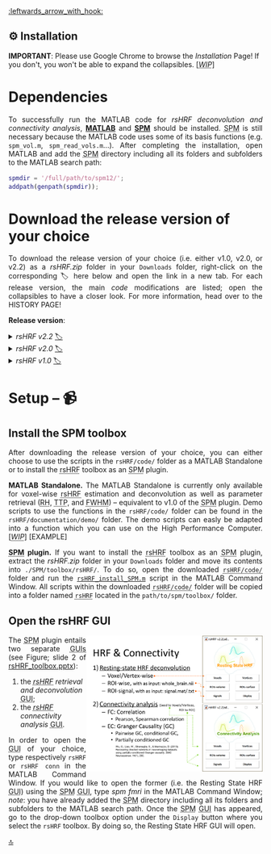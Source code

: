 <a name="top">
<a href="https://github.com/compneuro-da/rsHRF/blob/update/README.md#table-of-contents">:leftwards_arrow_with_hook:</a> <br>

⚙️ Installation 
----
__IMPORTANT__: Please use Google Chrome to browse the _Installation_ Page! If you don't, you won't be able to expand the collapsibles. [<abbr title="Work In Progress"><i>WIP</i></abbr>]

# Dependencies
<p align="justify">To successfully run the MATLAB code for <i>rsHRF deconvolution and connectivity analysis</i>, <a href="https://nl.mathworks.com/help/install/"><b>MATLAB</b></a> and <a href="https://www.fil.ion.ucl.ac.uk/spm/software/download/"><abbr title="Statistical Parametric Mapping"><b>SPM</b></abbr></a> should be installed. <abbr title="Statistical Parametric Mapping">SPM</abbr> is still necessary because the MATLAB code uses some of its basis functions (e.g. <code>spm_vol.m</code>, <code>spm_read_vols.m</code>...). After completing the installation, open MATLAB and add the <abbr title="Statistical Parametric Mapping">SPM</abbr> directory including all its folders and subfolders to the MATLAB search path:</p>
	
``` matlab
spmdir = '/full/path/to/spm12/';
addpath(genpath(spmdir));
 ```

# Download the release version of your choice
<p align="justify">To download the release version of your choice (i.e. either v1.0, v2.0, or v2.2) as a <i>rsHRF.zip</i> folder in your <code>Downloads</code> folder, right-click on the corresponding 🏷 here below and open the link in a new tab. For each release version, the main <i>code</i> modifications are listed; open the collapsibles to have a closer look. For more information, head over to the HISTORY PAGE!</p> <!-- The <a href="https://github.com/compneuro-da/rsHRF"><abbr title="resting-state hemodynamic response function">rsHRF</abbr> GitHub repository</a> will always contain the latest version of the <abbr title="statistical parametric mapping">SPM</abbr> plugin (<i>Jan 9, 2019</i>: <b>v2.0</b>).--> 

<b>Release version</b>: 

<details><summary><i>rsHRF v2.2</i> <a href="">🏷</a> </summary>
<br>

```diff
!  Main modifications (M):  
``` 

* <p align="justify"><b>surface-based analysis</b>: a surface-based analysis module has been added to the processing pipeline which you can select by clicking on either the <code>vertices</code> (whole-brain analysis) or <code>ROI-surface</code> (ROI analyis) panel in the <abbr title="graphical user interface">GUI</abbr>.</p>
* <b><abbr title="resting-state hemodynamic response function">rsHRF</abbr> estimation method</b>: the HRF basis functions have been updated, i.e. a Gamma/Fourier basis function (<a href="https://github.com/compneuro-da/rsHRF/blob/update/code/rsHRF_estimation_temporal_basis.m"><code>rsHRF_estimation_temporal_basis.m</code></a>) and a m-file (<a href="https://github.com/compneuro-da/rsHRF/blob/update/code/rsHRF_estimation_impulseest.m"><code>rsHRF_estimation_impulseest.m</code></a>) for non-parametric impulse response estimation (which is not included in the rsHRF <abbr title="graphical user interface">GUI</abbr>) have been added, along with an an update of the (s)FIR model (<a href="https://github.com/compneuro-da/rsHRF/blob/update/code/rsHRF_estimation_FIR.m"><code>rsHRF_estimation_FIR.m</code></a>).</p>
* <p align="justify"><b>visualization of <abbr title="resting-state hemodynamic response function">rsHRF</abbr> shapes</b>: the <abbr title="resting-state hemodynamic response function">rsHRF</abbr> shapes can be visualized by clicking on the <code>Display</code> panel in the <abbr title="graphical user interface">GUI</abbr>. The underlying script (<a href="https://github.com/compneuro-da/rsHRF/blob/update/code/rsHRF_viewer.m"><code>rsHRF_viewer.m</code></a>) has been added to the <code>code</code> folder.</p>
* <b>connectivity analysis</b>: a m-file (<a href="https://github.com/compneuro-da/rsHRF/blob/update/code/rsHRF_mvgc.m"><code>rsHRF_mvgc.m</code></a>) for multivariate Granger causality analysis  has been added to the processing pipeline.</p>
<br>

</details>

<details><summary><i>rsHRF v2.0</i> <a href="https://github.com/compneuro-da/rsHRF/archive/v2.0.zip">🏷</a></summary>
<br>

```diff
!  Main modifications (M):  
``` 

* <p align="justify"><b>rsHRF_install_SPM.m</b>: <a href="https://github.com/compneuro-da/rsHRF/blob/update/code/rsHRF_install_SPM.m"><code>rsHRF_install_SPM.m</code></a> has been added to the <code>code</code> folder to facilitate the installation of the <abbr title="statistical parametric mapping">SPM</abbr> plugin.</p>
* <p align="justify"><b>functional connectivity</b>: a functional connectivity analysis module has been added to the processing pipeline, including the Pearson and Spearman correlation.</p>
* <p align="justify"><b>effective connectivity</b>: an effective connectivity analysis module has been added to the processing pipeline, including the Pairwise/Conditional/Partially Conditioned Granger causality methods.</p>
<br>

</details>

<details><summary><i>rsHRF v1.0</i> <a href="https://github.com/compneuro-da/rsHRF/archive/v1.0.zip">🏷</a></summary>
<br>

```diff
!  Main modifications (M):  
``` 

* <p align="justify"><b>outlier removal</b>: outliers based on the <abbr title="resting-state hemodynamic response function">rsHRF</abbr> <abbr title="response height">RH</abbr> can be deleted and interpolated accordingly by respectively using <a href="https://github.com/compneuro-da/rsHRF/blob/master/deleteoutliers.m"><code>deleteoutliers.m</code></a> and <a href="https://github.com/compneuro-da/rsHRF/blob/master/inpaint_nans3.m"><code>inpaint_nans3.m</code></a>; the output files will then contain the <abbr title="OutLier ReMoval"><i>Olrm</i></abbr> abbreviation. Outlier removal is only legit when conducting a whole-brain analysis.</p>
* <p align="justify"><b>local peak detection</b>: the parameter used for local peak detection (<code>localK</code>) has been modified with its value depending on the <abbr title="repetition time">TR</abbr>.</p>
* <p align="justify"><b>global parameter modification</b>: some global parameters such as the interpolation method for outlier removal, can be adapted in <a href="https://github.com/compneuro-da/rsHRF/blob/master/wgr_rsHRF_global_para.m"><code>wgr_rsHRF_global_para.m</code></a>.</p>
* <p align="justify"><b><abbr title="resting-state hemodynamic response function">rsHRF</abbr> estimation method</b>: the <abbr title="resting-state hemodynamic response function">rsHRF</abbr> estimation method can be set to either <a href="https://github.com/compneuro-da/rsHRF/blob/master/wgr_rshrf_estimation_canonhrf2dd_par2.m"><abbr title="canonical HRF with its delay and dispersion derivatives"><i>canon2dd</i></abbr></a> or <a href="https://github.com/compneuro-da/rsHRF/blob/master/wgr_rsHRF_FIR.m"><abbr title="(smoothed) Finite Impulse Response basis functions"><i>(s)FIR</i></abbr></a>.</p>
<br>

</details>

# Setup – :video_camera: <!-- LINK TUTORIAL VIDEO --> 
## Install the SPM toolbox
<p align="justify">After downloading the release version of your choice, you can either choose to use the scripts in the <code>rsHRF/code/</code> folder as a MATLAB Standalone or to install the <abbr title="resting-state hemodynamic response function">rsHRF</abbr> toolbox as an <abbr title="statistical parametric mapping">SPM</abbr> plugin.</p>

<p align="justify"><b>MATLAB Standalone.</b> The MATLAB Standalone is currently only available for voxel-wise <abbr title="resting-state hemodynamic response function">rsHRF</abbr> estimation and deconvolution as well as parameter retrieval (<abbr title="response height">RH</abbr>, <abbr title="time to peak">TTP</abbr>, and <abbr title="full width at half maximum">FWHM</abbr>) – equivalent to v1.0 of the <abbr title="statistical parametric mapping">SPM</abbr> plugin. Demo scripts to use the functions in the <code>rsHRF/code/</code> folder can be found in the <code>rsHRF/documentation/demo/</code> folder. The demo scripts can easly be adapted into a function which you can use on the High Performance Computer. [<abbr title="Work In Progress"><i>WIP</i></abbr>] [EXAMPLE] </p>
	
<!-- The demo script can also be tranformed for usage on the cluster (see: XXX). However, for now, the connectivity scripts are not yet available as a standalone as they are incorporated in the SPM script.  use separet functions (for cluster usage); connectivity only available as part of SPM plugin  Follow the instructions. For more information, look at the ppt or watch the narrated video! -->

<!-- <img align="right" src="https://github.com/compneuro-da/rsHRF/blob/update/img/install_02.png" alt="Download" width="200"/> -->

<p align="justify"><b><abbr title="statistical parametric mapping">SPM</abbr> plugin.</b> If you want to install the <abbr title="resting-state hemodynamic response function">rsHRF</abbr> toolbox as an <abbr title="statistical parametric mapping">SPM</abbr> plugin, extract the <i>rsHRF.zip</i> folder in your <code>Downloads</code> folder and move its contents into <code>./SPM/toolbox/rsHRF/</code>. To do so, open the downloaded <abbr title="resting-state hemodynamic response function"><code>rsHRF/code/</code></abbr> folder and run the <a href="https://github.com/compneuro-da/rsHRF/blob/master/rsHRF_install_SPM.m" title="rsHRF_install_SPM.m"><code>rsHRF_install_SPM.m</code></a> script in the MATLAB Command Window. All scripts within the downloaded <abbr title="resting-state hemodynamic response function"><code>rsHRF/code/</code></abbr> folder will be copied into a folder named <abbr title="resting-state hemodynamic response function"><code>rsHRF</code></abbr> located in the <code>path/to/spm/toolbox/</code> folder.</p>  

## Open the rsHRF GUI
<img align="right" src="https://github.com/compneuro-da/rsHRF/blob/update/img/rsHRF_GUI_overview.png" alt="GUI_overview" width="350"/>

<p align="justify"> The <abbr title="statistical parametric mapping">SPM</abbr> plugin entails two separate <abbr title="graphical user interfaces">GUIs</abbr> (see Figure; slide 2 of <a href="https://github.com/compneuro-da/rsHRF/blob/update/documentation/rsHRF_toolbox.pptx">rsHRF_toolbox.pptx</a>): </p>
<ol>
	<li> the <i><abbr title="resting-state hemodynamic response function">rsHRF</abbr> retrieval and deconvolution</i> <abbr title="graphical user interface">GUI</abbr>;</li>
	<li> the <i><abbr title="resting-state hemodynamic response function">rsHRF</abbr> connectivity analysis</i> <abbr title="graphical user interface">GUI</abbr>.</li>
</ol>
<p align="justify">In order to open the <abbr title="graphical user interface">GUI</abbr> of your choice, type respectively <code>rsHRF</code> or <code>rsHRF conn</code> in the MATLAB Command Window. If you would like to open the former (i.e. the Resting State HRF <abbr title="graphical user interface">GUI</abbr>) using the <abbr title="statistical parametric mapping">SPM</abbr> <abbr title="graphical user interface">GUI</abbr>, type <i>spm fmri</i> in the MATLAB Command Window; <i>note</i>: you have already added the <abbr title="Statistical Parametric Mapping">SPM</abbr> directory including all its folders and subfolders to the MATLAB search path. Once the <abbr title="statistical parametric mapping">SPM</abbr> <abbr title="graphical user interface">GUI</abbr> has appeared, go to the drop-down toolbox option under the <code>Display</code> button where you select the <code>rsHRF</code> toolbox. By doing so, the Resting State HRF GUI will open.
	
<a href="#top">🔝</a>
	
<!--
<div style="width:100%; padding-bottom:56.25%; position:relative;">
  <iframe src="https://github.com/compneuro-da/rsHRF/blob/update/img/installation/tutorial.html" style="position:absolute; top:0px; left:0px; width:100%; height:100%; border: none; overflow: hidden;"></iframe>
</div>
-->

<!--
1. Extract all
2. to spm tooloxes
3. open matlab
4. in command line
which spm version?? 
    * Run code in Command Window (within <abbr title="resting-state hemodynamic response function">rsHRF</abbr> folder)
      >> rsHRF_install_SPM
       -- SPM should be installed
       -- Codes will be copied to ./SPM/toolbox/rsHRF -- link to folder?? 
			             = spm('Dir')
    * Or add it into ./SPM/toolbox/
3. Start <abbr title="resting-state hemodynamic response function">rsHRF</abbr>
4. Start connectivity analysis
-->

<!--
```matlab
rsHRF_install_SPM %haha
```
```xml
<myxml>
   <someElement />  
</myxml>
```
-->

<!--
[![alt text](https://github.com/compneuro-da/rsHRF/blob/update/img/example_hrf.png)](https://github.com/compneuro-da/rsHRF/blob/update/img/installation/rsHRF01_install_SPM_plugin_200217.mp4 "title") -->

<!-- remark see slide 1-10 of toolbox.ppt -->
